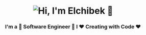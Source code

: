 <h1 align="center">
  <img src="https://readme-typing-svg.demolab.com?font=Fira+Code&size=32&pause=1000&center=true&vCenter=true&width=435&lines=Hi+%F0%9F%91%8B%2C+I'm+Elchibek" alt="Hi, I'm Elchibek 👋">
</h1>

<h3 align="center">I'm a 🚀 Software Engineer 🚀 I ❤️ Creating with Code ❤️</h3>

